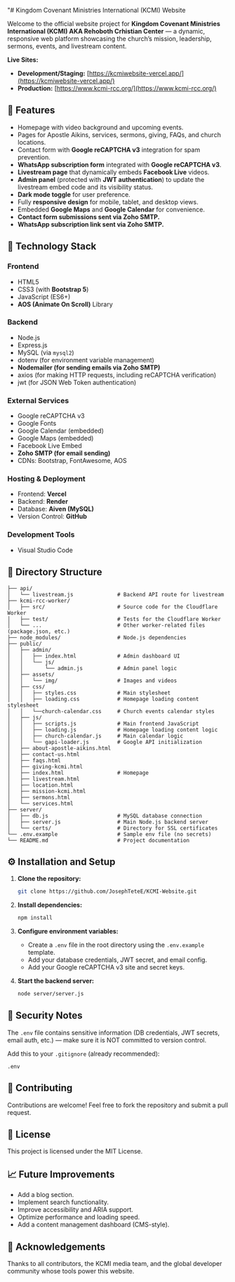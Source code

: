 "# Kingdom Covenant Ministries International (KCMI) Website

Welcome to the official website project for **Kingdom Covenant Ministries International (KCMI) AKA Rehoboth Crhistian Center** — a dynamic, responsive web platform showcasing the church’s mission, leadership, sermons, events, and livestream content.

**Live Sites:**

- **Development/Staging:** [https://kcmiwebsite-vercel.app/](https://kcmiwebsite-vercel.app/)
- **Production:** [https://www.kcmi-rcc.org/](https://www.kcmi-rcc.org/)

## 🌟 Features

- Homepage with video background and upcoming events.
- Pages for Apostle Aikins, services, sermons, giving, FAQs, and church locations.
- Contact form with **Google reCAPTCHA v3** integration for spam prevention.
- **WhatsApp subscription form** integrated with **Google reCAPTCHA v3**.
- **Livestream page** that dynamically embeds **Facebook Live** videos.
- **Admin panel** (protected with **JWT authentication**) to update the livestream embed code and its visibility status.
- **Dark mode toggle** for user preference.
- Fully **responsive design** for mobile, tablet, and desktop views.
- Embedded **Google Maps** and **Google Calendar** for convenience.
- **Contact form submissions sent via Zoho SMTP.**
- **WhatsApp subscription link sent via Zoho SMTP.**

## 🔧 Technology Stack

### Frontend

- HTML5
- CSS3 (with **Bootstrap 5**)
- JavaScript (ES6+)
- **AOS (Animate On Scroll)** Library

### Backend

- Node.js
- Express.js
- MySQL (via `mysql2`)
- dotenv (for environment variable management)
- **Nodemailer (for sending emails via Zoho SMTP)**
- axios (for making HTTP requests, including reCAPTCHA verification)
- jwt (for JSON Web Token authentication)

### External Services

- Google reCAPTCHA v3
- Google Fonts
- Google Calendar (embedded)
- Google Maps (embedded)
- Facebook Live Embed
- **Zoho SMTP (for email sending)**
- CDNs: Bootstrap, FontAwesome, AOS

### Hosting & Deployment

- Frontend: **Vercel**
- Backend: **Render**
- Database: **Aiven (MySQL)**
- Version Control: **GitHub**

### Development Tools

- Visual Studio Code

## 📁 Directory Structure

```
├── api/
│   └── livestream.js              # Backend API route for livestream
├── kcmi-rcc-worker/
│   ├── src/                       # Source code for the Cloudflare Worker
│   ├── test/                      # Tests for the Cloudflare Worker
│   └── ...                        # Other worker-related files (package.json, etc.)
├── node_modules/                  # Node.js dependencies
├── public/
│   ├── admin/
│   │   ├── index.html             # Admin dashboard UI
│   │   └── js/
│   │       └── admin.js           # Admin panel logic
│   ├── assets/
│   │   └── img/                   # Images and videos
│   ├── css/
│   │   ├── styles.css             # Main stylesheet
│   │   ├── loading.css            # Homepage loading content stylesheet
│   │   └──church-calendar.css     # Church events calendar styles
│   ├── js/
│   │   ├── scripts.js             # Main frontend JavaScript
│   │   ├── loading.js             # Homepage loading content logic
│   │   ├── church-calendar.js     # Main calendar logic
│   │   └── gapi-loader.js         # Google API initialization
│   ├── about-apostle-aikins.html
│   ├── contact-us.html
│   ├── faqs.html
│   ├── giving-kcmi.html
│   ├── index.html                 # Homepage
│   ├── livestream.html
│   ├── location.html
│   ├── mission-kcmi.html
│   ├── sermons.html
│   └── services.html
├── server/
│   ├── db.js                      # MySQL database connection
│   ├── server.js                  # Main Node.js backend server
│   └── certs/                     # Directory for SSL certificates
└── .env.example                   # Sample env file (no secrets)
└── README.md                      # Project documentation
```

## ⚙️ Installation and Setup

1. **Clone the repository:**

   ```bash
   git clone https://github.com/JosephTeteE/KCMI-Website.git
   ```

2. **Install dependencies:**

   ```bash
   npm install
   ```

3. **Configure environment variables:**

   - Create a `.env` file in the root directory using the `.env.example` template.
   - Add your database credentials, JWT secret, and email config.
   - Add your Google reCAPTCHA v3 site and secret keys.

4. **Start the backend server:**

   ```bash
   node server/server.js
   ```

## 📌 Security Notes

The `.env` file contains sensitive information (DB credentials, JWT secrets, email auth, etc.) — make sure it is NOT committed to version control.

Add this to your `.gitignore` (already recommended):

```
.env
```

## 🤝 Contributing

Contributions are welcome! Feel free to fork the repository and submit a pull request.

## 📜 License

This project is licensed under the MIT License.

## 📈 Future Improvements

- Add a blog section.
- Implement search functionality.
- Improve accessibility and ARIA support.
- Optimize performance and loading speed.
- Add a content management dashboard (CMS-style).

## 🙏 Acknowledgements

Thanks to all contributors, the KCMI media team, and the global developer community whose tools power this website.
